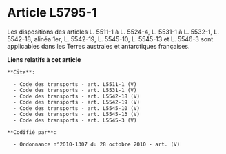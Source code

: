 # Article L5795-1

Les dispositions des articles L. 5511-1 à L. 5524-4, L. 5531-1 à L. 5532-1, L. 5542-18, alinéa 1er, L. 5542-19, L. 5545-10, 
L. 5545-13 et L. 5546-3 sont applicables dans les Terres australes et antarctiques françaises.

**Liens relatifs à cet article**

	**Cite**:

	  - Code des transports - art. L5511-1 (V)
	  - Code des transports - art. L5531-1 (V)
	  - Code des transports - art. L5542-18 (V)
	  - Code des transports - art. L5542-19 (V)
	  - Code des transports - art. L5545-10 (V)
	  - Code des transports - art. L5545-13 (V)
	  - Code des transports - art. L5545-3 (V)

	**Codifié par**:

	  - Ordonnance n°2010-1307 du 28 octobre 2010 - art. (V)
